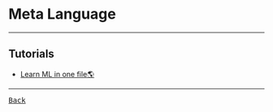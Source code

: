 # Meta Language

---

## Tutorials

- [Learn ML in one file🌎](https://jkone27-3876.medium.com/learn-ml-in-one-file-e94b8c2735bd)

---

[<kbd> Back </kbd>](./readme.md)
